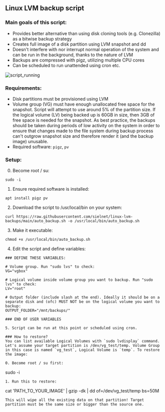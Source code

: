 ## Linux LVM backup script

### Main goals of this script:
* Provides better alternative than using disk cloning tools (e.g. Clonezilla) as a bitwise backup strategy
* Creates full image of a disk partition using LVM snapshot and dd
* Doesn't interfere with nor interrupt normal operation of the system and can be run in the background, thanks to the nature of LVM
* Backups are compressed with pigz, utilizing multiple CPU cores
* Can be scheduled to run unattended using cron etc.

![script_running](misc/backup.png)

### Requirements:
* Disk partitions must be provisioned using LVM
* Volume group (VG) must have enough unallocated free space for the snapshot. Script will attempt to use around 5% of the partition size. If the logical volume (LV) being backed up is 60GB in size, then 3GB of free space is needed for the snapshot. As best practice, the backups should be taken during periods of low activity on the system in order to ensure that changes made to the file system during backup process can't outgrow snapshot size and therefore render it (and the backup image) unusable.
* Required software: `pigz`, `pv`

### Setup:
0. Become root / su:
```
sudo -i
```
1. Ensure required software is installed:
```
apt install pigz pv
```
2. Download the script to /usr/local/bin on your system:
```
curl https://raw.githubusercontent.com/sielnet/linux-lvm-backups/main/auto_backup.sh -o /usr/local/bin/auto_backup.sh
```
3. Make it executable:
```
chmod +x /usr/local/bin/auto_backup.sh
```
4. Edit the script and define variables:
```
### DEFINE THESE VARIABLES:

# Volume group. Run "sudo lvs" to check:
VG="vgbox"

# Logical volume inside volume group you want to backup. Run "sudo lvs" to check:
LV="root"

# Output folder (include slash at the end). Ideally it should be on a separate disk and (ofc) MUST NOT be on the logical volume you want to backup:
OUTPUT_FOLDER="/mnt/backups/"

### END OF USER VARIABLES

5. Script can be run at this point or scheduled using cron.

### How to restore?
You can list available Logical Volumes with `sudo lvdisplay` command. Let's assume your target partition is /dev/vg_test/temp. Volume Group in this case is named `vg_test`, Logical Volume is `temp`. To restore the image:

0. Become root / su first:
```
sudo -i
```
1. Run this to restore:
```
cat 'PATH_TO_YOUR_IMAGE' | gzip -dk | dd of=/dev/vg_test/temp bs=50M
```
This will wipe all the existing data on that partition! Target partition must be the same size or bigger than the source one.
